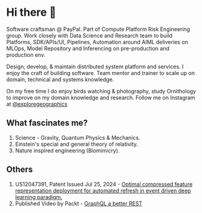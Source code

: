 # Hi there 👋

Software craftsman @ PayPal. Part of Compute Platform Risk Engineering group. Work closely with Data Science and Research team to build Platforms, SDK/APIs/UI, Pipelines, Automation around AIML deliveries on MLOps, Model Repository and Inferencing on pre-production and production env.

Design, develop, & maintain distributed system platform and services. I enjoy the craft of building software. Team mentor and trainer to scale up on domain, technical and systems knowledge.

On my free time I do enjoy birds watching & photography, study Ornithology to improve on my domain knowledge and research. Follow me on Instagram at [@exploregeographics](https://instagram.com/exploregeographics)

## What fascinates me?

1. Science - Gravity, Quantum Physics & Mechanics.
2. Einstein's special and general theory of relativity.
3. Nature inspired engineering (Biomimicry).

## Others

1. US12047391, Patent Issued Jul 25, 2024 - [Optimal compressed feature representation deployment for automated refresh in event driven deep learning paradigm.](https://patents.justia.com/patent/12047391)
2. Published Video by Packt - [GraphQL a better REST](https://www.packtpub.com/product/hands-on-graphql-for-better-restful-web-services-video/9781788995627)
